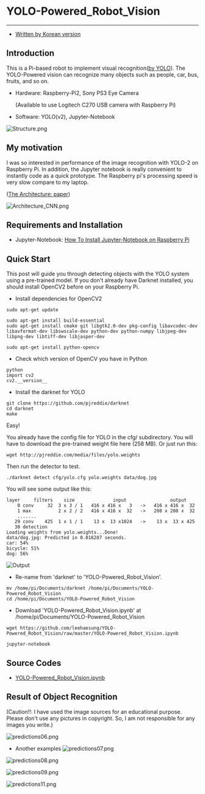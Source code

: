 # YOLO-Powered_Robot_Vision

***

* [Written by Korean version]()

## Introduction

This is a Pi-based robot to implement visual recognition([by YOLO](https://pjreddie.com/media/files/papers/yolo_1.pdf)). The YOLO-Powered vision can recognize many objects such as people, car, bus, fruits, and so on. 

* Hardware: Raspberry-Pi2, Sony PS3 Eye Camera
 
   (Available to use Logitech C270 USB camera with Raspberry Pi)

* Software: YOLO(v2), Jupyter-Notebook

![Structure.png](https://github.com/leehaesung/YOLO-Powered_Robot_Vision/blob/master/ImageFiles/Structure_YOLO.png)


## My motivation
I was so interested in performance of the image recognition with YOLO-2 on Raspberry Pi. In addition, the Jupyter notebook is really convenient to instantly code as a quick prototype. The Raspberry pi's processing speed is very slow compare to my laptop.

([The Architecture: paper](https://pjreddie.com/media/files/papers/yolo_1.pdf))

![Architecture_CNN.png](https://github.com/leehaesung/YOLO-Powered_Robot_Vision/blob/master/ImageFiles/Architecture_CNN.png)


## Requirements and Installation

* Jupyter-Notebook: [How To Install Jupyter-Notebook on Raspberry Pi](https://www.instructables.com/id/Jupyter-Notebook-on-Raspberry-Pi/)


## Quick Start

This post will guide you through detecting objects with the YOLO system using a pre-trained model. If you don't already have Darknet installed, you should install OpenCV2 before on your Raspberry Pi. 

* Install dependencies for OpenCV2
```
sudo apt-get update

sudo apt-get install build-essential
sudo apt-get install cmake git libgtk2.0-dev pkg-config libavcodec-dev libavformat-dev libswscale-dev python-dev python-numpy libjpeg-dev libpng-dev libtiff-dev libjasper-dev

sudo apt-get install python-opencv
```

* Check which version of OpenCV you have in Python
```
python
import cv2
cv2.__version__
```


* Install the darknet for YOLO
```
git clone https://github.com/pjreddie/darknet
cd darknet
make
```
Easy!

You already have the config file for YOLO in the cfg/ subdirectory. You will have to download the pre-trained weight file here (258 MB). Or just run this:
```
wget http://pjreddie.com/media/files/yolo.weights
```

Then run the detector to test.
```
./darknet detect cfg/yolo.cfg yolo.weights data/dog.jpg
```

You will see some output like this:
```
layer     filters    size              input                output
    0 conv     32  3 x 3 / 1   416 x 416 x   3   ->   416 x 416 x  32
    1 max          2 x 2 / 2   416 x 416 x  32   ->   208 x 208 x  32
    .......
   29 conv    425  1 x 1 / 1    13 x  13 x1024   ->    13 x  13 x 425
   30 detection
Loading weights from yolo.weights...Done!
data/dog.jpg: Predicted in 0.016287 seconds.
car: 54%
bicycle: 51%
dog: 56%
```
![Output](https://pjreddie.com/media/image/Screen_Shot_2016-11-17_at_11.14.54_AM.png)


* Re-name from 'darknet' to 'YOLO-Powered_Robot_Vision'.

```
mv /home/pi/Documents/darknet /home/pi/Documents/YOLO-Powered_Robot_Vision
cd /home/pi/Documents/YOLO-Powered_Robot_Vision
```

* Download 'YOLO-Powered_Robot_Vision.ipynb' at /home/pi/Documents/YOLO-Powered_Robot_Vision
```
wget https://github.com/leehaesung/YOLO-Powered_Robot_Vision/raw/master/YOLO-Powered_Robot_Vision.ipynb

jupyter-notebook
```



## Source Codes

* [YOLO-Powered_Robot_Vision.ipynb](https://github.com/leehaesung/YOLO-Powered_Robot_Vision/blob/master/YOLO-Powered_Robot_Vision.ipynb)


## Result of Object Recognition
(Caution!!: I have used the image sources for an educational purpose. Please don't use any pictures in copyright. So, I am not responsible for any images you write.)

![predictions06.png](https://github.com/leehaesung/YOLO-Powered_Robot_Vision/blob/master/ImageFiles/predictions06.png)

* Another examples
![predictions07.png](https://github.com/leehaesung/YOLO-Powered_Robot_Vision/blob/master/ImageFiles/predictions07.png)

![predictions08.png](https://github.com/leehaesung/YOLO-Powered_Robot_Vision/blob/master/ImageFiles/predictions08.png)

![predictions09.png](https://github.com/leehaesung/YOLO-Powered_Robot_Vision/blob/master/ImageFiles/predictions09.png)

![predictions11.png](https://github.com/leehaesung/YOLO-Powered_Robot_Vision/blob/master/ImageFiles/predictions11.png)



